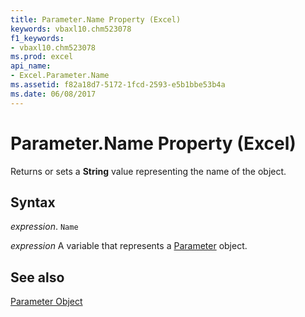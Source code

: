 ```yaml
---
title: Parameter.Name Property (Excel)
keywords: vbaxl10.chm523078
f1_keywords:
- vbaxl10.chm523078
ms.prod: excel
api_name:
- Excel.Parameter.Name
ms.assetid: f82a18d7-5172-1fcd-2593-e5b1bbe53b4a
ms.date: 06/08/2017
---
```



# Parameter.Name Property (Excel)

Returns or sets a  **String** value representing the name of the object.


## Syntax

 _expression_. `Name`

 _expression_ A variable that represents a [Parameter](Excel.Parameter.md) object.


## See also


[Parameter Object](Excel.Parameter.md)

